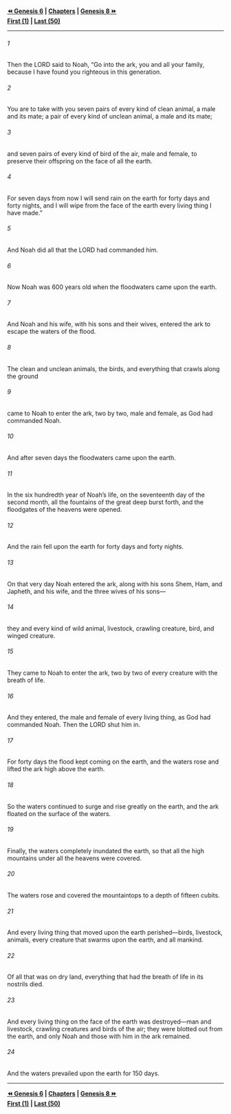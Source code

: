   
**[⏪ Genesis 6](./Genesis%206.md) | [Chapters](./_index.md) | [Genesis 8 ⏩](./Genesis%208.md)**  
**[First (1)](./Genesis%201.md) | [Last (50)](./Genesis%2050.md)**  
  
---  
  
###### 1  
Then the LORD said to Noah, “Go into the ark, you and all your family, because I have found you righteous in this generation.  
  
###### 2  
You are to take with you seven pairs of every kind of clean animal, a male and its mate; a pair of every kind of unclean animal, a male and its mate;  
  
###### 3  
and seven pairs of every kind of bird of the air, male and female, to preserve their offspring on the face of all the earth.  
  
###### 4  
For seven days from now I will send rain on the earth for forty days and forty nights, and I will wipe from the face of the earth every living thing I have made.”  
  
###### 5  
And Noah did all that the LORD had commanded him.  
  
###### 6  
Now Noah was 600 years old when the floodwaters came upon the earth.  
  
###### 7  
And Noah and his wife, with his sons and their wives, entered the ark to escape the waters of the flood.  
  
###### 8  
The clean and unclean animals, the birds, and everything that crawls along the ground  
  
###### 9  
came to Noah to enter the ark, two by two, male and female, as God had commanded Noah.  
  
###### 10  
And after seven days the floodwaters came upon the earth.  
  
###### 11  
In the six hundredth year of Noah’s life, on the seventeenth day of the second month, all the fountains of the great deep burst forth, and the floodgates of the heavens were opened.  
  
###### 12  
And the rain fell upon the earth for forty days and forty nights.  
  
###### 13  
On that very day Noah entered the ark, along with his sons Shem, Ham, and Japheth, and his wife, and the three wives of his sons—  
  
###### 14  
they and every kind of wild animal, livestock, crawling creature, bird, and winged creature.  
  
###### 15  
They came to Noah to enter the ark, two by two of every creature with the breath of life.  
  
###### 16  
And they entered, the male and female of every living thing, as God had commanded Noah. Then the LORD shut him in.  
  
###### 17  
For forty days the flood kept coming on the earth, and the waters rose and lifted the ark high above the earth.  
  
###### 18  
So the waters continued to surge and rise greatly on the earth, and the ark floated on the surface of the waters.  
  
###### 19  
Finally, the waters completely inundated the earth, so that all the high mountains under all the heavens were covered.  
  
###### 20  
The waters rose and covered the mountaintops to a depth of fifteen cubits.  
  
###### 21  
And every living thing that moved upon the earth perished—birds, livestock, animals, every creature that swarms upon the earth, and all mankind.  
  
###### 22  
Of all that was on dry land, everything that had the breath of life in its nostrils died.  
  
###### 23  
And every living thing on the face of the earth was destroyed—man and livestock, crawling creatures and birds of the air; they were blotted out from the earth, and only Noah and those with him in the ark remained.  
  
###### 24  
And the waters prevailed upon the earth for 150 days.  
  
  
---  
  
**[⏪ Genesis 6](./Genesis%206.md) | [Chapters](./_index.md) | [Genesis 8 ⏩](./Genesis%208.md)**  
**[First (1)](./Genesis%201.md) | [Last (50)](./Genesis%2050.md)**  
  
